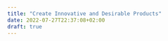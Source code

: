 ```yaml
---
title: "Create Innovative and Desirable Products"
date: 2022-07-27T22:37:08+02:00
draft: true
---
```


